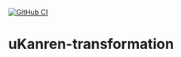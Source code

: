 [![GitHub CI](https://github.com/kajigor/uKanren_transformations/workflows/CI/badge.svg)](https://github.com/kajigor/uKanren_transformations/actions)

# uKanren-transformation

